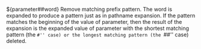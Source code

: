 

${parameter##word}
       Remove matching prefix pattern.  The word is expanded to produce a pattern just as in pathname expansion.  If the pattern matches
       the beginning of the value of parameter, then the result of the expansion is the expanded value of parameter with the shortest
       matching pattern (the ``#'' case) or the longest matching pattern (the ``##'' case) deleted.
